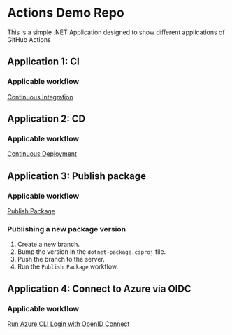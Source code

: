 # Actions Demo Repo

This is a simple .NET Application designed to show different applications of GitHub Actions

## Application 1: CI
### Applicable workflow
[Continuous Integration](.github/workflows/cd.yml)

## Application 2: CD
### Applicable workflow
[Continuous Deployment](.github/workflows/cd.yml)

## Application 3: Publish package
### Applicable workflow
[Publish Package](.github/workflows/publish-package.yml)

### Publishing a new package version

1. Create a new branch.
2. Bump the version in the `dotnet-package.csproj` file.
3. Push the branch to the server.
4. Run the `Publish Package` workflow.

## Application 4: Connect to Azure via OIDC
### Applicable workflow
[Run Azure CLI Login with OpenID Connect](.github/workflows/oidc.yml)
